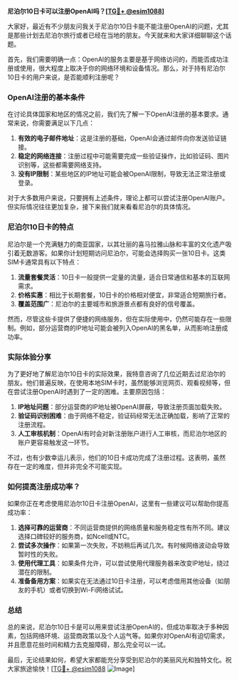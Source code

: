 **尼泊尔10日卡可以注册OpenAI吗？[[TG💪+ @esim1088](https://t.me/s/esim1088)]**

大家好，最近有不少朋友问我关于尼泊尔10日卡能不能注册OpenAI的问题，尤其是那些计划去尼泊尔旅行或者已经在当地的朋友。今天就来和大家详细聊聊这个话题。

首先，我们需要明确一点：OpenAI的服务主要是基于网络访问的，而能否成功注册或使用，很大程度上取决于你的网络环境和设备情况。那么，对于持有尼泊尔10日卡的用户来说，是否能顺利注册呢？

### OpenAI注册的基本条件

在讨论具体国家和地区的情况之前，我们先了解一下OpenAI注册的基本要求。通常来说，你需要满足以下几点：

1. **有效的电子邮件地址**：这是注册的基础，OpenAI会通过邮件向你发送验证链接。
2. **稳定的网络连接**：注册过程中可能需要完成一些验证操作，比如验证码、图片识别等，这些都需要网络支持。
3. **没有IP限制**：某些地区的IP地址可能会被OpenAI限制，导致无法正常注册或登录。

对于大多数用户来说，只要拥有上述条件，理论上都可以尝试注册OpenAI账户。但实际情况往往更加复杂，接下来我们就来看看尼泊尔的具体情况。

### 尼泊尔10日卡的特点

尼泊尔是一个充满魅力的南亚国家，以其壮丽的喜马拉雅山脉和丰富的文化遗产吸引着无数游客。如果你计划短期访问尼泊尔，可能会选择购买一张10日卡。这类SIM卡通常具有以下特点：

1. **流量套餐灵活**：10日卡一般提供一定量的流量，适合日常通信和基本的互联网需求。
2. **价格实惠**：相比于长期套餐，10日卡的价格相对便宜，非常适合短期旅行者。
3. **覆盖范围广**：尼泊尔的主要城市和旅游景点都有良好的信号覆盖。

然而，尽管这些卡提供了便捷的网络服务，但在实际使用中，仍然可能存在一些限制。例如，部分运营商的IP地址可能会被列入OpenAI的黑名单，从而影响注册成功率。

### 实际体验分享

为了更好地了解尼泊尔10日卡的实际效果，我特意咨询了几位近期去过尼泊尔的朋友。他们普遍反映，在使用本地SIM卡时，虽然能够浏览网页、观看视频等，但在尝试注册OpenAI时遇到了一定的困难。主要原因包括：

1. **IP地址问题**：部分运营商的IP地址被OpenAI屏蔽，导致注册页面加载失败。
2. **验证码识别困难**：由于网络不稳定，验证码经常无法正确加载，影响了正常的注册流程。
3. **人工审核机制**：OpenAI有时会对新注册账户进行人工审核，而尼泊尔地区的账户更容易触发这一环节。

不过，也有少数幸运儿表示，他们的10日卡成功完成了注册过程。这表明，虽然存在一定的难度，但并非完全不可能实现。

### 如何提高注册成功率？

如果你正在考虑使用尼泊尔10日卡注册OpenAI，这里有一些建议可以帮助你提高成功率：

1. **选择可靠的运营商**：不同运营商提供的网络质量和服务稳定性有所不同。建议选择口碑较好的服务商，如Ncell或NTC。
2. **尝试多次操作**：如果第一次失败，不妨稍后再试几次。有时候网络波动会导致暂时性的失败。
3. **使用代理工具**：如果条件允许，可以尝试使用代理服务器来改变IP地址，绕过潜在的限制。
4. **准备备用方案**：如果实在无法通过10日卡注册，可以考虑借用其他设备（如朋友的手机）或者切换到Wi-Fi网络试试。

### 总结

总的来说，尼泊尔10日卡是可以用来尝试注册OpenAI的，但成功率取决于多种因素，包括网络环境、运营商政策以及个人运气等。如果你对OpenAI有迫切需求，并且愿意花些时间和精力去克服障碍，那么完全可以一试。

最后，无论结果如何，希望大家都能充分享受到尼泊尔的美丽风光和独特文化。祝大家旅途愉快！[[TG💪+ @esim1088](https://t.me/s/esim1088) ![Image](https://i.postimg.cc/4NQfJmqS/Snipaste-2025-05-13-00-14-12.png)]